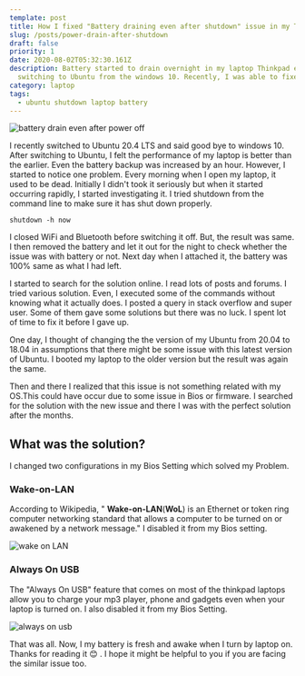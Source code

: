 ```yaml
---
template: post
title: How I fixed "Battery draining even after shutdown" issue in my ThinkPad e560
slug: /posts/power-drain-after-shutdown
draft: false
priority: 1
date: 2020-08-02T05:32:30.161Z
description: Battery started to drain overnight in my laptop Thinkpad e560 after
  switching to Ubuntu from the windows 10. Recently, I was able to fixed it.
category: laptop
tags:
  - ubuntu shutdown laptop battery
---
```

![battery drain even after power off](/media/drain.jpg "battery drain even after power off")

I recently switched to Ubuntu 20.4 LTS and said good bye to windows 10. After switching to Ubuntu, I felt the performance of my laptop is better than the earlier. Even the battery backup was increased by an hour. However, I started to notice one problem. Every morning when I open my laptop, it used to be dead. Initially I didn't took it seriously but when it started occurring rapidly, I started investigating it. I tried shutdown from the command line to make sure it has shut down properly.

```
shutdown -h now
```

 I closed WiFi and Bluetooth before switching it off. But, the result was same. I then removed the battery and let it out for the night to check whether the issue was with battery or not. Next day when I attached it, the battery was  100% same as what I had left.

I started to search for the solution online. I read lots of posts and forums. I tried various solution. Even, I executed some of the commands without knowing what it actually does. I posted a query in stack overflow and super user. Some of them gave some solutions but there was no luck. I spent lot of time to fix it before I gave up.

One day, I thought of changing the the version of my Ubuntu from 20.04 to 18.04 in assumptions that there might be some issue with this latest version of Ubuntu. I booted my laptop to the older version but the result was again the same.

Then and there I realized that this issue is not something related with my OS.This  could have occur due to some issue in Bios or firmware. I searched for the solution with the new issue and there I was with the perfect solution after the months.

## What was the solution?

 I changed two configurations in my Bios Setting which solved my Problem.

### Wake-on-LAN

According to Wikipedia, " **Wake-on-LAN**(**WoL**) is an[](https://en.wikipedia.org/wiki/Ethernet "Ethernet") Ethernet or token ring computer networking standard that allows a computer to be turned on or awakened by a network message." I disabled it from my Bios setting.

![wake on LAN](/media/img_20200802_111234.jpg "wake on LAN")

### Always On USB

The "Always On USB" feature that comes on most of the thinkpad laptops allow you to charge your mp3 player, phone and gadgets even when your laptop is turned on. I also disabled it from my Bios Setting.

![always on usb](/media/img_20200802_111300.jpg "always on usb")

That  was all. Now, I my battery is fresh and awake when I turn by laptop on.  Thanks for reading it :blush: . I hope it might be helpful to you if you are facing the similar issue too.